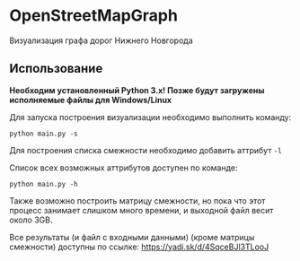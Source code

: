# OpenStreetMapGraph
Визуализация графа дорог Нижнего Новгорода
## Использование
**Необходим установленный Python 3.x! Позже будут загружены исполняемые файлы для Windows/Linux**

Для запуска построения визуализации необходимо выполнить команду:
```
python main.py -s
```
Для построения списка смежности необходимо добавить аттрибут ```-l```

Список всех возможных аттрибутов доступен по команде:
```
python main.py -h
```
Также возможно построить матрицу смежности, но пока что этот процесс занимает слишком много времени, и выходной файл весит около 3GB.

Все результаты (и файл с входными данными) (кроме матрицы смежности) доступны по ссылке: https://yadi.sk/d/4SqceBJl3TLooJ